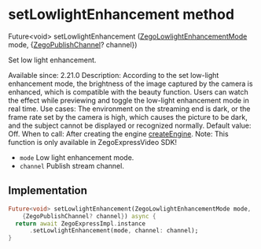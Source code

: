 


# setLowlightEnhancement method








Future&lt;void> setLowlightEnhancement
([ZegoLowlightEnhancementMode](../../zego_uikit_prebuilt_live_audio_room/ZegoLowlightEnhancementMode.md) mode, {[ZegoPublishChannel](../../zego_uikit_prebuilt_live_audio_room/ZegoPublishChannel.md)? channel})





<p>Set low light enhancement.</p>
<p>Available since: 2.21.0
Description: According to the set low-light enhancement mode, the brightness of the image captured by the camera is enhanced, which is compatible with the beauty function. Users can watch the effect while previewing and toggle the low-light enhancement mode in real time.
Use cases: The environment on the streaming end is dark, or the frame rate set by the camera is high, which causes the picture to be dark, and the subject cannot be displayed or recognized normally.
Default value: Off.
When to call: After creating the engine <a class="deprecated" href="../../zego_uikit_prebuilt_live_audio_room/ZegoExpressEngine/createEngine.md">createEngine</a>.
Note: This function is only available in ZegoExpressVideo SDK!</p>
<ul>
<li><code>mode</code> Low light enhancement mode.</li>
<li><code>channel</code> Publish stream channel.</li>
</ul>



## Implementation

```dart
Future<void> setLowlightEnhancement(ZegoLowlightEnhancementMode mode,
    {ZegoPublishChannel? channel}) async {
  return await ZegoExpressImpl.instance
      .setLowlightEnhancement(mode, channel: channel);
}
```








